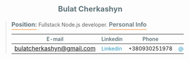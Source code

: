 <p align="center" style="font-weight: bold; font-size: 20px; color: #60747a;">Bulat  Cherkashyn</p>

><span style="font-weight: bold; font-size: 16px; border-bottom: 2px solid #f9b677; padding-bottom: 3px; color: #60747a;">Position:</span><span  style="font-size: 14px;"> Fullstack Node.js developer.</span>
><span style="font-size: 16px; border-bottom: 2px solid #f9b677; padding-bottom: 3px;; font-weight: 600; color: #60747a;">Personal Info</span>
>
>|<span style="font-size: 14px; color: #60747a; font-weight: 600;">E-mail</span>|<span style="font-size: 14px; color: #60747a; font-weight: 600;">Linkedin</span>|<span style="font-size: 14px; color: #60747a; font-weight: 600;">Phone</span>|<span style="font-size: 14px; color: #60747a; font-weight: 600;">Telegram</span>|
>|-|-|-|-|
>|<a href="mailto: bulatcherkashyn@gmail.com" style="font-size: 14px; color: #2596be; text-decoration: none">bulatcherkashyn@gmail.com</a>|<a href="https://www.linkedin.com/in/bulat-cherkashyn-2161a1119/" style="color: #2596be; text-decoration: none; font-size: 14px">Linkedin</a>|<span style="font-size: 14px">+380930251978</span>|<a href="https://t.me/quouple3546" style="font-size: 14px; color: #2596be; text-decoration: none">@quouple3546</a>|
